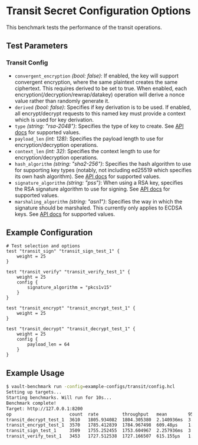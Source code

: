 # Transit Secret Configuration Options

This benchmark tests the performance of the transit operations.

## Test Parameters

### Transit Config

- `convergent_encryption` _(bool: false)_: If enabled, the key will support convergent encryption, where the same plaintext creates the same ciphertext. This requires derived to be set to true. When enabled, each encryption(/decryption/rewrap/datakey) operation will derive a nonce value rather than randomly generate it.
- `derived` _(bool: false)_: Specifies if key derivation is to be used. If enabled, all encrypt/decrypt requests to this named key must provide a context which is used for key derivation.
- `type` _(string: "rsa-2048")_: Specifies the type of key to create.  See [API docs](https://developer.hashicorp.com/vault/api-docs/secret/transit#type) for supported values.
- `payload_len` _(int: 128)_: Specifies the payload length to use for encryption/decryption operations.
- `context_len` _(int: 32)_: Specifies the context length to use for encryption/decryption operations.
- `hash_algorithm` _(string: "sha2-256")_:  Specifies the hash algorithm to use for supporting key types (notably, not including ed25519 which specifies its own hash algorithm).  See [API docs](https://developer.hashicorp.com/vault/api-docs/secret/transit#hash_algorithm) for supported values.
- `signature_algorithm` _(string: "pss")_: When using a RSA key, specifies the RSA signature algorithm to use for signing.  See [API docs](https://developer.hashicorp.com/vault/api-docs/secret/transit#signature_algorithm) for supported values.
- `marshaling_algorithm` _(string: "asn1")_: Specifies the way in which the signature should be marshaled. This currently only applies to ECDSA keys.  See [API docs](https://developer.hashicorp.com/vault/api-docs/secret/transit#marshaling_algorithm) for supported values.

## Example Configuration

```hcl
# Test selection and options
test "transit_sign" "transit_sign_test_1" {
    weight = 25
}

test "transit_verify" "transit_verify_test_1" {
    weight = 25
    config {
        signature_algorithm = "pkcs1v15"
    }
}

test "transit_encrypt" "transit_encrypt_test_1" {
    weight = 25
}

test "transit_decrypt" "transit_decrypt_test_1" {
    weight = 25
    config {
        payload_len = 64
    }
}
```

## Example Usage

```bash
$ vault-benchmark run -config=example-configs/transit/config.hcl
Setting up targets...
Starting benchmarks. Will run for 10s...
Benchmark complete!
Target: http://127.0.0.1:8200
op                      count  rate         throughput   mean        95th%       99th%       successRatio
transit_decrypt_test_1  3610   1805.934082  1804.305380  2.140936ms  3.385891ms  4.669672ms  100.00%
transit_encrypt_test_1  3570   1785.412839  1784.967498  609.48µs    1.17847ms   1.82117ms   100.00%
transit_sign_test_1     3509   1755.252455  1753.604967  2.257936ms  3.614323ms  5.015208ms  100.00%
transit_verify_test_1   3453   1727.512538  1727.166507  615.155µs   1.183563ms  1.818366ms  100.00%
```
